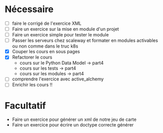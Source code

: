 

# Nécessaire

- [ ] faire le corrigé de l'exercice XML
- [ ] Faire un exercice sur la mise en module d'un projet
- [ ] Faire un exercice simple pour tester le module
- [ ] Passer les serveurs chez scaleway et formater en modules activables ou non comme dans le truc k8s
- [x] Couper les cours en sous pages
- [x] Refactorer le cours
    - cours sur le Python Data Model -> part4
    - cours sur les tests -> part4
    - cours sur les modules -> part4
- [ ] comprendre l'exercice avec active_alchemy
- [ ] Enrichir les cours !!

# Facultatif

- Faire un exercice pour générer un xml de notre jeu de carte
- Faire un exercice pour écrire un doctype correcte générer